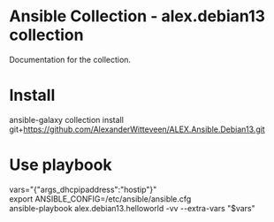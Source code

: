 # Ansible Collection - alex.debian13 collection
Documentation for the collection.

# Install
ansible-galaxy collection install git+https://github.com/AlexanderWitteveen/ALEX.Ansible.Debian13.git

# Use playbook
vars="{\"args_dhcpipaddress\":\"hostip\"}"  
export ANSIBLE_CONFIG=/etc/ansible/ansible.cfg  
ansible-playbook alex.debian13.helloworld -vv --extra-vars "$vars"

